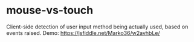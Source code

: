 # mouse-vs-touch
Client-side detection of user input method being actually used, based on events raised.
Demo: https://jsfiddle.net/Marko36/w2avhbLe/
